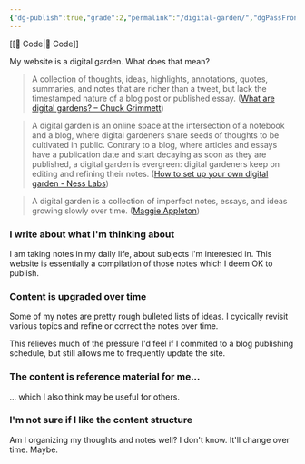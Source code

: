 ```yaml
---
{"dg-publish":true,"grade":2,"permalink":"/digital-garden/","dgPassFrontmatter":true}
---
```



[[📘 Code\|📘 Code]]

My website is a digital garden. What does that mean?

> A collection of thoughts, ideas, highlights, annotations, quotes, summaries, and notes that are richer than a tweet, but lack the timestamped nature of a blog post or published essay. ([What are digital gardens? – Chuck Grimmett](https://cagrimmett.com/notes/2020/11/08/what-are-digital-gardens/))

> A digital garden is an online space at the intersection of a notebook and a blog, where digital gardeners share seeds of thoughts to be cultivated in public. Contrary to a blog, where articles and essays have a publication date and start decaying as soon as they are published, a digital garden is evergreen: digital gardeners keep on editing and refining their notes. ([How to set up your own digital garden - Ness Labs](https://nesslabs.com/digital-garden-set-up))

> A digital garden is a collection of imperfect notes, essays, and ideas growing slowly over time. ([Maggie Appleton](https://maggieappleton.com/))

### I write about what I'm thinking about

I am taking notes in my daily life, about subjects I'm interested in. This website is essentially a compilation of those notes which I deem OK to publish.

### Content is upgraded over time

Some of my notes are pretty rough bulleted lists of ideas. I cycically revisit various topics and refine or correct the notes over time.

This relieves much of the pressure I'd feel if I commited to a blog publishing schedule, but still allows me to frequently update the site.

### The content is reference material for me...

... which I also think may be useful for others.

### I'm not sure if I like the content structure

Am I organizing my thoughts and notes well? I don't know. It'll change over time. Maybe.

